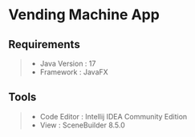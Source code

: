 # Vending Machine App

## Requirements
> - Java Version : 17
> - Framework    : JavaFX

## Tools
> - Code Editor  : Intellij IDEA Community Edition
> - View         : SceneBuilder 8.5.0
